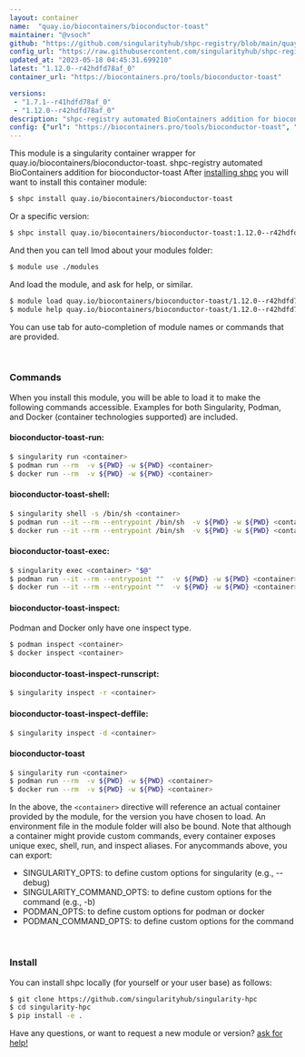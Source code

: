 ```yaml
---
layout: container
name:  "quay.io/biocontainers/bioconductor-toast"
maintainer: "@vsoch"
github: "https://github.com/singularityhub/shpc-registry/blob/main/quay.io/biocontainers/bioconductor-toast/container.yaml"
config_url: "https://raw.githubusercontent.com/singularityhub/shpc-registry/main/quay.io/biocontainers/bioconductor-toast/container.yaml"
updated_at: "2023-05-18 04:45:31.699210"
latest: "1.12.0--r42hdfd78af_0"
container_url: "https://biocontainers.pro/tools/bioconductor-toast"

versions:
 - "1.7.1--r41hdfd78af_0"
 - "1.12.0--r42hdfd78af_0"
description: "shpc-registry automated BioContainers addition for bioconductor-toast"
config: {"url": "https://biocontainers.pro/tools/bioconductor-toast", "maintainer": "@vsoch", "description": "shpc-registry automated BioContainers addition for bioconductor-toast", "latest": {"1.12.0--r42hdfd78af_0": "sha256:102812a304623a0f41c77e80f548a6f787c1d34ff36dccc83e1973e5c0af6745"}, "tags": {"1.7.1--r41hdfd78af_0": "sha256:b8ecf66124f6a42aeeb40f6d9125b9d60889e4e5d1011cf255f6d9686eb1b86c", "1.12.0--r42hdfd78af_0": "sha256:102812a304623a0f41c77e80f548a6f787c1d34ff36dccc83e1973e5c0af6745"}, "docker": "quay.io/biocontainers/bioconductor-toast"}
---
```


This module is a singularity container wrapper for quay.io/biocontainers/bioconductor-toast.
shpc-registry automated BioContainers addition for bioconductor-toast
After [installing shpc](#install) you will want to install this container module:


```bash
$ shpc install quay.io/biocontainers/bioconductor-toast
```

Or a specific version:

```bash
$ shpc install quay.io/biocontainers/bioconductor-toast:1.12.0--r42hdfd78af_0
```

And then you can tell lmod about your modules folder:

```bash
$ module use ./modules
```

And load the module, and ask for help, or similar.

```bash
$ module load quay.io/biocontainers/bioconductor-toast/1.12.0--r42hdfd78af_0
$ module help quay.io/biocontainers/bioconductor-toast/1.12.0--r42hdfd78af_0
```

You can use tab for auto-completion of module names or commands that are provided.

<br>

### Commands

When you install this module, you will be able to load it to make the following commands accessible.
Examples for both Singularity, Podman, and Docker (container technologies supported) are included.

#### bioconductor-toast-run:

```bash
$ singularity run <container>
$ podman run --rm  -v ${PWD} -w ${PWD} <container>
$ docker run --rm  -v ${PWD} -w ${PWD} <container>
```

#### bioconductor-toast-shell:

```bash
$ singularity shell -s /bin/sh <container>
$ podman run --it --rm --entrypoint /bin/sh  -v ${PWD} -w ${PWD} <container>
$ docker run --it --rm --entrypoint /bin/sh  -v ${PWD} -w ${PWD} <container>
```

#### bioconductor-toast-exec:

```bash
$ singularity exec <container> "$@"
$ podman run --it --rm --entrypoint ""  -v ${PWD} -w ${PWD} <container> "$@"
$ docker run --it --rm --entrypoint ""  -v ${PWD} -w ${PWD} <container> "$@"
```

#### bioconductor-toast-inspect:

Podman and Docker only have one inspect type.

```bash
$ podman inspect <container>
$ docker inspect <container>
```

#### bioconductor-toast-inspect-runscript:

```bash
$ singularity inspect -r <container>
```

#### bioconductor-toast-inspect-deffile:

```bash
$ singularity inspect -d <container>
```



#### bioconductor-toast

```bash
$ singularity run <container>
$ podman run --rm  -v ${PWD} -w ${PWD} <container>
$ docker run --rm  -v ${PWD} -w ${PWD} <container>
```


In the above, the `<container>` directive will reference an actual container provided
by the module, for the version you have chosen to load. An environment file in the
module folder will also be bound. Note that although a container
might provide custom commands, every container exposes unique exec, shell, run, and
inspect aliases. For anycommands above, you can export:

 - SINGULARITY_OPTS: to define custom options for singularity (e.g., --debug)
 - SINGULARITY_COMMAND_OPTS: to define custom options for the command (e.g., -b)
 - PODMAN_OPTS: to define custom options for podman or docker
 - PODMAN_COMMAND_OPTS: to define custom options for the command

<br>

### Install

You can install shpc locally (for yourself or your user base) as follows:

```bash
$ git clone https://github.com/singularityhub/singularity-hpc
$ cd singularity-hpc
$ pip install -e .
```

Have any questions, or want to request a new module or version? [ask for help!](https://github.com/singularityhub/singularity-hpc/issues)